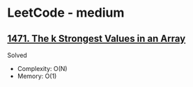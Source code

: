# LeetCode - medium

## [1471. The k Strongest Values in an Array](https://leetcode.com/problems/the-k-strongest-values-in-an-array)

Solved

* Complexity: O(N)
* Memory: O(1)

